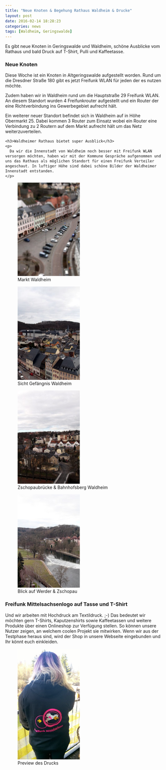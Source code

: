 ```yaml
---
title: "Neue Knoten & Begehung Rathaus Waldheim & Drucke"
layout: post
date: 2016-02-14 18:28:23
categories: news
tags: [Waldheim, Geringswalde]
---
```


Es gibt neue Knoten in Geringswalde und Waldheim, schöne Ausblicke vom Rathaus und bald Druck auf T-Shirt, Pulli und Kaffeetasse.


### Neue Knoten

Diese Woche ist ein Knoten in Altgeringswalde aufgestellt worden. Rund um die Dresdner Straße 180 gibt es jetzt
Freifunk WLAN für jeden der es nutzen möchte.

Zudem haben wir in Waldheim rund um die Hauptstraße 29 Freifunk WLAN. An diesem Standort wurden 4 Freifunkrouter aufgestellt und ein Router der eine Richtverbindung ins Gewerbegebiet aufrecht hält.

Ein weiterer neuer Standort befindet sich in Waldheim auf in Höhe Obermarkt 25. Dabei kommen 3 Router zum Einsatz wobei ein Router eine Verbindung zu 2 Routern auf dem Markt aufrecht hält um das Netz weiterzuverteilen.

<div class="row">

  <div class="col-md-8">

    <h3>Waldheimer Rathaus bietet super Ausblick</h3>
    <p>
      Da wir die Innenstadt von Waldheim noch besser mit Freifunk WLAN versorgen möchten, haben wir mit der Kommune Gespräche aufgenommen und uns das Rathaus als möglichen Standort für einen Freifunk Verteiler angeschaut. In luftiger Höhe sind dabei schöne Bilder der Waldheimer Innenstadt entstanden.
    </p>
  </div>
  <div class="col-md-4">
    <figure class="figure">
      <a href="/img/news_14.02/markt.jpg">
        <img src="/img/news_14.02/markt-preview.jpg" class="img-thumbnail img-responsive">
      </a>
      <figcaption class="figure-caption">
        Markt Waldheim
      </figcaption>
    </figure>
  </div>
</div>
<div class="row">
  <div class="col-md-4">
    <figure class="figure">
      <a href="/img/news_14.02/knast.jpg">
        <img src="/img/news_14.02/knast-preview.jpg" class="img-thumbnail img-responsive">
      </a>
      <figcaption class="figure-caption">
        Sicht Gefängnis Waldheim
      </figcaption>
    </figure>
  </div>

  <div class="col-md-4">
    <figure class="figure">
      <a href="/img/news_14.02/bhberg.jpg">
        <img src="/img/news_14.02/bhberg-preview.jpg" class="img-thumbnail img-responsive">
      </a>
      <figcaption class="figure-caption">
        Zschopaubrücke &amp; Bahnhofsberg Waldheim
      </figcaption>
    </figure>
  </div>

  <div class="col-md-4">
    <figure class="figure">
      <a href="/img/news_14.02/werder.jpg">
        <img src="/img/news_14.02/werder-preview.jpg" class="img-thumbnail img-responsive">
      </a>
      <figcaption class="figure-caption">
        Blick auf Werder &amp; Zschopau
      </figcaption>
    </figure>
  </div>


</div>


<h3>Freifunk Mittelsachsenlogo auf Tasse und T-Shirt</h3>
<div class="row">
  <div class="col-md-8">
    <p>
Und wir arbeiten mit Hochdruck am Textildruck. ;-) Das bedeutet wir möchten gern T-Shirts, Kaputzenshirts sowie Kaffeetassen und weitere  Produkte über einen Onlineshop zur Verfügung stellen.
So können unsere Nutzer zeigen, an welchem coolen Projekt sie mitwirken. Wenn wir aus der Testphase heraus sind,
wird der Shop in unsere Webseite eingebunden und Ihr könnt euch einkleiden.
    </p>  
  </div>
  <div class="col-md-4">
    <figure class="figure">
      <img src="/img/news_14.02/textil.jpg" class="img-thumbnail img-responsive">
      <figcaption class="figure-caption">
        Preview des Drucks
      </figcaption>
    </figure>
  </div>
</div>
